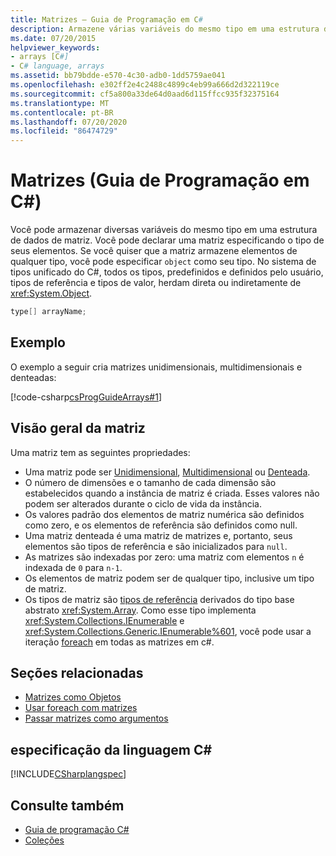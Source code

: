 ```yaml
---
title: Matrizes – Guia de Programação em C#
description: Armazene várias variáveis do mesmo tipo em uma estrutura de dados de matriz em C#. Declare uma matriz especificando um tipo ou especifique um objeto para armazenar qualquer tipo.
ms.date: 07/20/2015
helpviewer_keywords:
- arrays [C#]
- C# language, arrays
ms.assetid: bb79bdde-e570-4c30-adb0-1dd5759ae041
ms.openlocfilehash: e302ff2e4c2488c4899c4eb99a666d2d322119ce
ms.sourcegitcommit: cf5a800a33de64d0aad6d115ffcc935f32375164
ms.translationtype: MT
ms.contentlocale: pt-BR
ms.lasthandoff: 07/20/2020
ms.locfileid: "86474729"
---
```

# <a name="arrays-c-programming-guide"></a>Matrizes (Guia de Programação em C#)

Você pode armazenar diversas variáveis do mesmo tipo em uma estrutura de dados de matriz. Você pode declarar uma matriz especificando o tipo de seus elementos. Se você quiser que a matriz armazene elementos de qualquer tipo, você pode especificar `object` como seu tipo. No sistema de tipos unificado do C#, todos os tipos, predefinidos e definidos pelo usuário, tipos de referência e tipos de valor, herdam direta ou indiretamente de <xref:System.Object>.

```csharp
type[] arrayName;
```

## <a name="example"></a>Exemplo

O exemplo a seguir cria matrizes unidimensionais, multidimensionais e denteadas:

[!code-csharp[csProgGuideArrays#1](~/samples/snippets/csharp/VS_Snippets_VBCSharp/csProgGuideArrays/CS/Arrays.cs#1)]

## <a name="array-overview"></a>Visão geral da matriz

Uma matriz tem as seguintes propriedades:

- Uma matriz pode ser [Unidimensional](single-dimensional-arrays.md), [Multidimensional](multidimensional-arrays.md) ou [Denteada](jagged-arrays.md).
- O número de dimensões e o tamanho de cada dimensão são estabelecidos quando a instância de matriz é criada. Esses valores não podem ser alterados durante o ciclo de vida da instância.
- Os valores padrão dos elementos de matriz numérica são definidos como zero, e os elementos de referência são definidos como null.
- Uma matriz denteada é uma matriz de matrizes e, portanto, seus elementos são tipos de referência e são inicializados para `null`.
- As matrizes são indexadas por zero: uma matriz com elementos `n` é indexada de `0` para `n-1`.
- Os elementos de matriz podem ser de qualquer tipo, inclusive um tipo de matriz.
- Os tipos de matriz são [tipos de referência](../../language-reference/keywords/reference-types.md) derivados do tipo base abstrato <xref:System.Array>. Como esse tipo implementa <xref:System.Collections.IEnumerable> e <xref:System.Collections.Generic.IEnumerable%601>, você pode usar a iteração [foreach](../../language-reference/keywords/foreach-in.md) em todas as matrizes em c#.

## <a name="related-sections"></a>Seções relacionadas

- [Matrizes como Objetos](arrays-as-objects.md)
- [Usar foreach com matrizes](using-foreach-with-arrays.md)
- [Passar matrizes como argumentos](passing-arrays-as-arguments.md)

## <a name="c-language-specification"></a>especificação da linguagem C#

[!INCLUDE[CSharplangspec](~/includes/csharplangspec-md.md)]

## <a name="see-also"></a>Consulte também

- [Guia de programação C#](../index.md)
- [Coleções](../concepts/collections.md)
